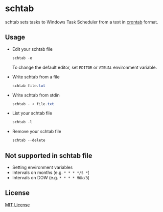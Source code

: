 # schtab

schtab sets tasks to Windows Task Scheduler from a text in [crontab](https://man7.org/linux/man-pages/man5/crontab.5.html) format.

## Usage

- Edit your schtab file

  ```powershell
  schtab -e
  ```

  To change the default editor, set `EDITOR` or `VISUAL` environment variable.

- Write schtab from a file

  ```powershell
  schtab file.txt
  ```

- Write schtab from stdin

  ```powershell
  schtab - < file.txt
  ```

- List your schtab file

  ```powershell
  schtab -l
  ```

- Remove your schtab file

  ```powershell
  schtab --delete
  ```

## Not supported in schtab file

- Setting environment variables
- Intervals on months (e.g. `* * * */5 *`)
- Intervals on DOW (e.g. `* * * * MON/3`)

## License

[MIT License](LICENSE)
